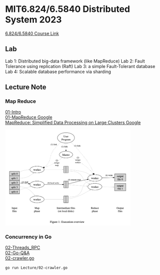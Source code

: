 # MIT6.824/6.5840 Distributed System 2023

[6.824/6.5840 Course Link](https://pdos.csail.mit.edu/6.824/)

## Lab

Lab 1: Distributed big-data framework (like MapReduce)
Lab 2: Fault Tolerance using replication (Raft)
Lab 3: a simple Fault-Tolerant database
Lab 4: Scalable database performance via sharding

## Lecture Note
### Map Reduce
[01-Intro](./Lecture/01-Intro.md)  
[01-MapReduce Google](./Lecture/01-MapReduce.md)  
[MapReduce: Simplified Data Processing on Large Clusters Google](./Paper/01-mapreduce.pdf)  

<img src="./Paper/01-Execution.png" alt="Execution Diagram " width= "80%">

### Concurrency in Go
[02-Threads_RPC](./Lecture/02-Threads_RPC.md)     
[02-Go-Q&A](./Lecture/02-faq.md)  
[02-crawler.go](./Lecture/02-crawler.go)   
```
go run Lecture/02-crawler.go
```

